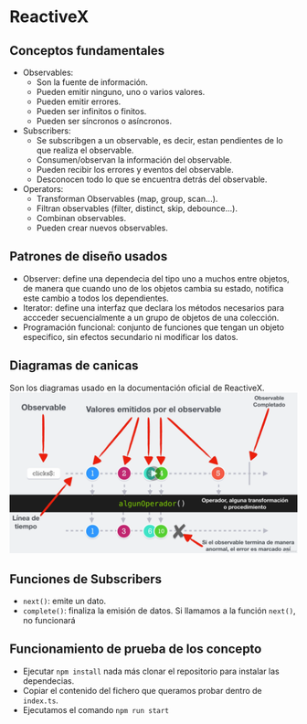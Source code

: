 # ReactiveX

## Conceptos fundamentales

- Observables:
  - Son la fuente de información.
  - Pueden emitir ninguno, uno o varios valores.
  - Pueden emitir errores.
  - Pueden ser infinitos o finitos.
  - Pueden ser síncronos o asíncronos.
- Subscribers:
  - Se subscribgen a un observable, es decir, estan pendientes de lo que realiza el observable.
  - Consumen/observan la información del observable.
  - Pueden recibir los errores y eventos del observable.
  - Desconocen todo lo que se encuentra detrás del observable.
- Operators:
  - Transforman Observables (map, group, scan...).
  - Filtran observables (filter, distinct, skip, debounce...).
  - Combinan observables.
  - Pueden crear nuevos observables.

## Patrones de diseño usados

- Observer: define una dependecia del tipo uno a muchos entre objetos, de manera que cuando uno de los objetos cambia su estado, notifica este cambio a todos los dependientes.
- Iterator: define una interfaz que declara los métodos necesarios para accceder secuencialmente a un grupo de objetos de una colección.
- Programación funcional: conjunto de funciones que tengan un objeto especifico, sin efectos secundario ni modificar los datos.

## Diagramas de canicas

Son los diagramas usado en la documentación oficial de ReactiveX.
![Esquema de diagrama de canicas](assets/img/Esquema-diagrama-canicas.png)

## Funciones de Subscribers

- `next()`: emite un dato.
- `complete()`: finaliza la emisión de datos. Si llamamos a la función `next()`, no funcionará

## Funcionamiento de prueba de los concepto

- Ejecutar `npm install` nada más clonar el repositorio para instalar las dependecias.
- Copiar el contenido del fichero que queramos probar dentro de `index.ts`.
- Ejecutamos el comando `npm run start`
